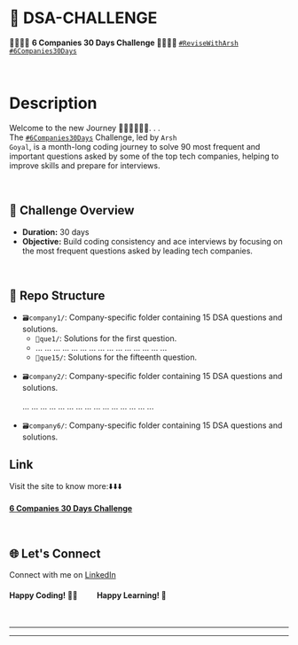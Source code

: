# 🚀 DSA-CHALLENGE

🧑‍💻👨‍💻 <strong>6 Companies 30 Days Challenge 🧑‍💻👨‍💻 </strong> <u><code>#ReviseWithArsh</code></u> <u><code>#6Companies30Days</code></u>

<br>

# Description

Welcome to the new Journey <string>🏃‍♂️🏃‍♂️🏃‍♂️. . .</string> <br>
The <u><code>#6Companies30Days</code></u> Challenge, led by <code>Arsh Goyal</code>, is a month-long coding journey to solve 90 most frequent and important questions asked by some of the top tech companies, helping to improve skills and prepare for interviews.

<br>

## 🎯 Challenge Overview
- **Duration:** 30 days
- **Objective:** Build coding consistency and ace interviews by focusing on the most frequent questions asked by leading tech companies.

<br>

## 📂 Repo Structure
- `🗃️company1/`: Company-specific folder containing 15 DSA questions and solutions.
  - `📝que1/`: Solutions for the first question.
  - ... ... ... ...  ...  ...  ...  ...  ...  ...  ...  ...  ...  ...  ...
  - `📝que15/`: Solutions for the fifteenth question.
  <br><br>
- `🗃️company2/`: Company-specific folder containing 15 DSA questions and solutions. <br><br>
  ... ... ... ...  ...  ...  ...  ...  ...  ...  ...  ...  ...  ...  ...  <br><br>
- `🗃️company6/`: Company-specific folder containing 15 DSA questions and solutions.

## Link

Visit the site to know more:⬇️⬇️⬇️<br><br>
[<strong>6 Companies 30 Days Challenge</strong>](https://www.proelevate.in/competition/6-companies-30-days-challenge)


<br>

## 🌐 Let's Connect
Connect with me on [LinkedIn](https://www.linkedin.com/in/avinash-yadav-16hgnisgar/) 

#### Happy Coding! 👨‍💻  &emsp;&emsp;   Happy Learning! 🚀


<br>
<hr><hr>
